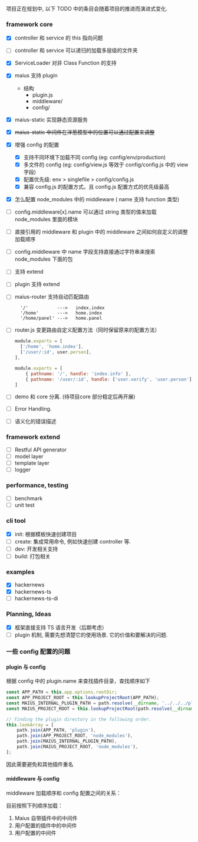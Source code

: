 

项目正在规划中, 以下 TODO 中的条目会随着项目的推进而演进式变化.

### framework core

- [x] controller 和 service 的 this 指向问题
- [ ] controller 和 service 可以递归的加载多层级的文件夹
- [x] ServiceLoader 对非 Class Function 的支持

- [x] maius 支持 plugin
    - 结构
        - plugin.js
        - middleware/
        - config/
- [x] maius-static 实现静态资源服务
- [x] ~~maius-static 中间件在洋葱模型中的位置可以通过配置来调整~~

- [x] 增强 config 的配置
  - [x] 支持不同环境下加载不同 config (eg: config/env/production)
  - [x] 多文件的 config (eg: config/view.js 等效于 config/config.js 中的 view 字段)
  - [x] 配置优先级: env > singlefile > config/config.js
  - [x] 兼容 config.js 的配置方式。且 config.js 配置方式的优先级最高

- [x] 怎么配置 node_modules 中的 middleware ( name 支持 function 类型)
- [ ] config.middleware[x].name 可以通过 string 类型的值来加载 node_modules 里面的模块
- [ ] 直接引用的 middleware 和 plugin 中的 middleware 之间如何自定义的调整加载顺序
- [ ] config.middleware 中 name 字段支持直接通过字符串来搜索 node_modules 下面的包

- [ ] 支持 extend
- [ ] plugin 支持 extend

- [ ] maius-router 支持自动匹配路由
    ```
      '/'           --->   index.index
      '/home'       --->   home.index
      '/home/panel' --->   home.panel
    ```
- [ ] router.js 变更路由自定义配置方法（同时保留原来的配置方法）
    ```js
    module.exports = [
      ['/home', 'home.index'],
      ['/user/:id', user.person],
    ],

    module.exports = [
        { pathname: '/', handle: 'index.info' },
        { pathname: '/user/:id', handle: ['user.verify', 'user.person'] }
    ]
    ```

- [ ] demo 和 core 分离. (待项目core 部分稳定后再开展)
- [ ] Error Handling.
- [ ] 语义化的错误描述

### framework extend

- [ ] Restful API generator
- [ ] model layer
- [ ] template layer
- [ ] logger

### performance, testing

- [ ] benchmark
- [ ] unit test

### cli tool

- [x] init: 根据模板快速创建项目
- [ ] create: 集成常用命令, 例如快速创建 controller 等.
- [ ] dev: 开发相关支持
- [ ] build: 打包相关

### examples

- [x] hackernews
- [x] hackernews-ts
- [ ] hackernews-ts-di

### Planning, Ideas

- [x] 框架直接支持 TS 语言开发（后期考虑）
- [ ] plugin 机制, 需要先想清楚它的使用场景. 它的价值和要解决的问题.

### 一些 config 配置的问题

#### plugin 与 config

根据 config 中的 plugin.name 来查找插件目录，查找顺序如下

```ts
const APP_PATH = this.app.options.rootDir;
const APP_PROJECT_ROOT = this.lookupProjectRoot(APP_PATH);
const MAIUS_INTERNAL_PLUGIN_PATH = path.resolve(__dirname, '../../../plugin');
const MAIUS_PROJECT_ROOT = this.lookupProjectRoot(path.resolve(__dirname));

// finding the plugin directory in the following order.
this.lookArray = [
    path.join(APP_PATH, 'plugin'),
    path.join(APP_PROJECT_ROOT, 'node_modules'),
    path.join(MAIUS_INTERNAL_PLUGIN_PATH),
    path.join(MAIUS_PROJECT_ROOT, 'node_modules'),
];
```

因此需要避免和其他插件重名

#### middleware 与 config

middleware 加载顺序和 config 配置之间的关系：

目前按照下列顺序加载：

1. Maius 自带插件中的中间件
2. 用户配置的插件中的中间件
3. 用户配置的中间件
